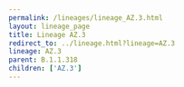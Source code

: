 ```yaml
---
permalink: /lineages/lineage_AZ.3.html
layout: lineage_page
title: Lineage AZ.3
redirect_to: ../lineage.html?lineage=AZ.3
lineage: AZ.3
parent: B.1.1.318
children: ['AZ.3']
---
```

